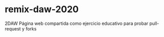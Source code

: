 # remix-daw-2020
2DAW Página web compartida como ejercicio educativo para probar pull-request y forks
